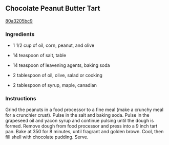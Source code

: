 ## Chocolate Peanut Butter Tart

[80a3205bc9](http://www.food.com/recipe/chocolate-peanut-butter-tart-365194)

### Ingredients

 - 1 1/2 cup of oil, corn, peanut, and olive

 - 14 teaspoon of salt, table

 - 14 teaspoon of leavening agents, baking soda

 - 2 tablespoon of oil, olive, salad or cooking

 - 2 tablespoon of syrup, maple, canadian

### Instructions

Grind the peanuts in a food processor to a fine meal (make a crunchy meal for a crunchier crust). Pulse in the salt and baking soda. Pulse in the grapeseed oil and yacon syrup and continue pulsing until the dough is formed. Remove dough from food processor and press into a 9 inch tart pan. Bake at 350 for 8 minutes, until fragrant and golden brown. Cool, then fill shell with chocolate pudding. Serve.